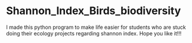 # Shannon_Index_Birds_biodiversity
I made this python program to make life easier for students who are stuck doing their ecology projects regarding shannon index. Hope you like it!!!
